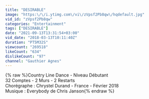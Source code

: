 ```yaml
---
title: "DESIRABLE"
image: "https:\/\/i.ytimg.com\/vi\/zVpsf2Pb8qw\/hqdefault.jpg"
vid_id: "zVpsf2Pb8qw"
categories: "Entertainment"
tags: ["DESIRABLE"]
date: "2021-09-13T13:31:54+03:00"
vid_date: "2018-03-13T10:11:40Z"
duration: "PT5M32S"
viewcount: "269518"
likeCount: "634"
dislikeCount: "97"
channel: "Gauthier Agnes"
---
```

{% raw %}Country Line Dance - Niveau Débutant<br /> 32 Comptes - 2 Murs - 2 Restarts<br />Chorégraphe : Chrystel Durand - France - Février 2018<br />Musique  : Everybody de Chris Janson{% endraw %}
